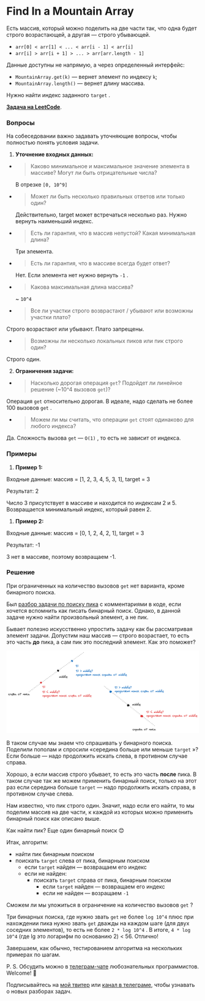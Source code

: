 # Find In a Mountain Array

Есть массив, который можно поделить на две части так, что одна будет строго возрастающей, а другая — строго убывающей.

* `arr[0] < arr[1] < ... < arr[i - 1] < arr[i]`
* `arr[i] > arr[i + 1] > ... > arr[arr.length - 1]`

Данные доступны не напрямую, а через определенный интерфейс:

* `MountainArray.get(k)` — вернет элемент по индексу `k`; 
* `MountainArray.length()` — вернет длину массива.

Нужно найти индекс заданного `target` .

**[Задача на LeetCode](https://leetcode.com/problems/find-in-mountain-array/)**.

### Вопросы

На собеседовании важно задавать уточняющие вопросы, чтобы полностью понять условия задачи.

1. **Уточнение входных данных:**

  + > Каково минимальное и максимальное значение элемента в массиве? Могут ли быть отрицательные числа?
    
    В отрезке `[0, 10^9]`

  + > Может ли быть несколько правильных ответов или только один?
    
    Действительно, target может встречаться несколько раз. Нужно вернуть наименьший индекс.

  + > Есть ли гарантия, что в массив непустой? Какая минимальная длина?
    
    Три элемента.

  + > Есть ли гарантия, что в массиве всегда будет ответ?
    
    Нет. Если элемента нет нужно вернуть `-1` .

  + > Какова максимальная длина массива?
     
    ~ `10^4`

  + > Все ли участки строго возврастают / убывают или возможны участки плато?

  Строго возрастают или убывают. Плато запрещены.

  + > Возможны ли несколько локальных пиков или пик строго один?

  Строго один.

2. **Ограничения задачи:**

  + > Насколько дорогая операция `get`? Подойдет ли линейное решение (~10^4 вызовов `get`)?

  Операция `get` относительно дорогая. В идеале, надо сделать не более 100 вызовов `get` .

  + > Можем ли мы считать, что операции `get` стоят одинаково для любого индекса?

  Да. Сложность вызова `get` — `O(1)` , то есть не зависит от индекса.

### Примеры

1. **Пример 1:**

Входные данные: массив = [1, 2, 3, 4, 5, 3, 1], target = 3

Результат: 2

Число 3 присутствует в массиве и находится по индексам 2 и 5. Возвращается минимальный индекс, который равен 2.

1. **Пример 2:**

Входные данные: массив = [0, 1, 2, 4, 2, 1], target = 3

Результат: -1

3 нет в массиве, поэтому возвращаем -1.

### Решение

При ограниченных на количество вызовов `get` нет варианта, кроме бинарного поиска.

Был [разбор задачи по поиску пика](./peak-index-in-a-mountain-array.md) с комментариями в коде, если хочется вспомнить как писать бинарный поиск. Однако, в данной задаче нужно найти произвольный элемент, а не пик.

Бывает полезно искусственно упростить задачу как бы рассматривая элемент задачи. Допустим наш массив — строго возрастает, то есть это часть **до** пика, а сам пик это последний элемент. Как это поможет?

![](/images/find-peak-in-a-mountain-array.png)

В таком случае мы знаем что спрашивать у бинарного поиска. Поделили пополам и спросили «середина больше или меньше `target` »? Если больше — надо продолжить искать слева, в противном случае справа.

Хорошо, а если массив строго убывает, то есть это часть **после** пика. В таком случае так же можем применить бинарный поиск, только на этот раз если середина больше `target` — надо продолжить искать справа, в противном случае слева.

Нам известно, что пик строго один. Значит, надо если его найти, то мы поделим массив на две части, к каждой из которых можно применить бинарный поиск как описано выше.

Как найти пик? Еще один бинарный поиск 😊

Итак, алгоритм:

* найти пик бинарным поиском
* поискать `target` слева от пика, бинарным поиском
  + если `target` найден — возвращаем его индекс
  + если не найден:
    - поискать `target` справа от пика, бинарным поиском
      - если `target` найден — возвращаем его индекс
      - если не найден — возращаем `-1`

Сможем ли мы уложиться в ограничение на количество вызовов `get` ?

Три бинарных поиска, где нужно звать `get` не более `log 10^4` плюс при нахождении пика нужно звать `get` дважды на каждом шаге (для двух соседних элементов), то есть не более `2 * log 10^4` . В итоге, `4 * log 10^4` (где lg это логарифм по основанию 2) < 56. Отлично!

Завершаем, как обычно, тестированием алгоритма на нескольких примерах по шагам.

P. S. Обсудить можно в [телеграм-чате](https://t.me/ctci_chat_ru) любознательных программистов. Welcome! 🤗

Подписывайтесь на [мой твитер](https://twitter.com/vitkarpov) или [канал в телеграме](https://t.me/coding_interviews), чтобы узнавать о новых разборах задач.
